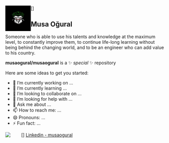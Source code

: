 [<img align = "left"  width = "80px" height = "80px"
src = "https://github.com/musaogural/musaogural/blob/main/iconic%20photo.jpg" />]

## Musa Oğural
Someone who is able to use his talents and knowledge at the maximum level, to
constantly improve them, to continue life-long learning without being behind
the changing world, and to be an engineer who can add value to his
country.

**musaogural/musaogural** is a ✨ _special_ ✨ repository 

Here are some ideas to get you started:

- 🔭 I’m currently working on ...
- 🌱 I’m currently learning ...
- 👯 I’m looking to collaborate on ...
- 🤔 I’m looking for help with ...
- 💬 Ask me about ...
- 📫 How to reach me: ...
- 😄 Pronouns: ...
- ⚡ Fun fact: ...

[Linkedin - musaogural]: https://www.linkedin.com/in/musaogural/
[<img align = "left"  width = "50px" 
src = "https://github.com/musaogural/musaogural/blob/main/linkedin%20logo_icon.ico" />] [Linkedin - musaogural]
